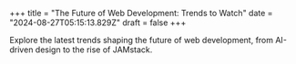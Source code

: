 +++
title = "The Future of Web Development: Trends to Watch"
date = "2024-08-27T05:15:13.829Z"
draft = false
+++

  Explore the latest trends shaping the future of web development, from AI-driven design to the rise of JAMstack.
        